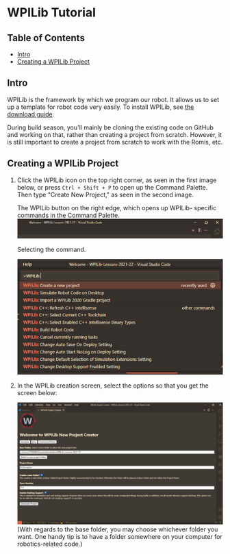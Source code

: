 # WPILib Tutorial

## Table of Contents
* [Intro](#Intro)
* [Creating a WPILib Project](#Creating-a-WPILib-Project)

## Intro

WPILib is the framework by which we program our robot. It allows us to set up a template for robot code very easily.
To install WPILib, see [the download guide](../DOWNLOAD-GUIDE.md).

During build season, you'll mainly be cloning the existing code on GitHub and working on that, rather than creating a project from scratch. However, it is still important to create a project from scratch to work with the Romis, etc.

## Creating a WPILib Project

1. Click the WPILib icon on the top right corner, as seen in the first image below, or press ```Ctrl + Shift + P``` to open up the Command Palette. Then type "Create New Project," as seen in the second image.

    The WPILib button on the right edge, which opens up WPILib- specific commands in the Command Palette.
    ![create new project, step 1](../static/Tutorials/WPILib1_projectCreation.png)
    
    Selecting the command.

    ![create new project, step 2](../static/Tutorials/WPILib2_projectCreation.png)

2. In the WPILib creation screen, select the options so that you get the screen below:

    ![Creation screen](../static/Tutorials/WPILib3_projectCreatorScreen.png)
    (With regards to the base folder, you may choose whichever folder you want. One handy tip is to have a folder somewhere on your computer for robotics-related code.)
